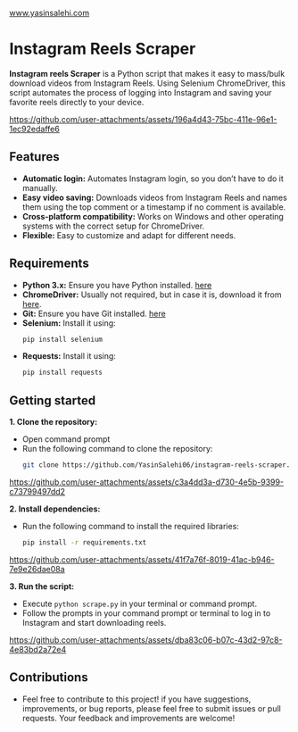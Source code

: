 www.yasinsalehi.com

# Instagram Reels Scraper
**Instagram reels Scraper** is a Python script that makes it easy to mass/bulk download videos from Instagram Reels. Using Selenium ChromeDriver, this script automates the process of logging into Instagram and saving your favorite reels directly to your device.

https://github.com/user-attachments/assets/196a4d43-75bc-411e-96e1-1ec92edaffe6

## Features
- **Automatic login:** Automates Instagram login, so you don’t have to do it manually.
- **Easy video saving:** Downloads videos from Instagram Reels and names them using the top comment or a timestamp if no comment is available.
- **Cross-platform compatibility:** Works on Windows and other operating systems with the correct setup for ChromeDriver.
- **Flexible:** Easy to customize and adapt for different needs.

## Requirements
- **Python 3.x:** Ensure you have Python installed. [here](https://www.python.org/downloads/)
- **ChromeDriver:** Usually not required, but in case it is, download it from [here](https://googlechromelabs.github.io/chrome-for-testing/).
- **Git:** Ensure you have Git installed. [here](https://git-scm.com/download/win)
- **Selenium:** Install it using:
  ```bash
  pip install selenium
- **Requests:** Install it using:
  ```bash
  pip install requests

## Getting started
**1. Clone the repository:**
- Open command prompt
- Run the following command to clone the repository:
  ```bash
  git clone https://github.com/YasinSalehi06/instagram-reels-scraper.git

https://github.com/user-attachments/assets/c3a4dd3a-d730-4e5b-9399-c73799497dd2

**2. Install dependencies:**
- Run the following command to install the required libraries:
  ```bash
  pip install -r requirements.txt

https://github.com/user-attachments/assets/41f7a76f-8019-41ac-b946-7e9e26dae08a

**3. Run the script:**
- Execute ```python scrape.py``` in your terminal or command prompt.
- Follow the prompts in your command prompt or terminal to log in to Instagram and start downloading reels.

https://github.com/user-attachments/assets/dba83c06-b07c-43d2-97c8-4e83bd2a72e4

## Contributions
- Feel free to contribute to this project! if you have suggestions, improvements, or bug reports, please feel free to submit issues or pull requests.  Your feedback and improvements are welcome!
